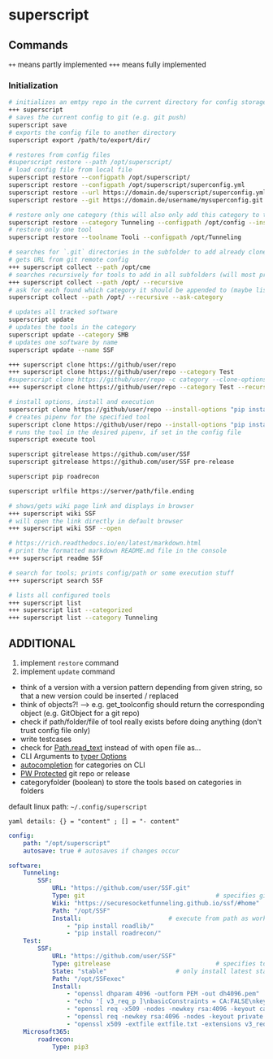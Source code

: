 # superscript

## Commands

`++` means partly implemented
`+++` means fully implemented

### Initialization

```bash
# initializes an emtpy repo in the current directory for config storage and sync
+++ superscript
# saves the current config to git (e.g. git push)
superscript save
# exports the config file to another directory
superscript export /path/to/export/dir/
```

```bash
# restores from config files
#superscript restore --path /opt/superscript/
# load config file from local file
superscript restore --configpath /opt/superscript/
superscript restore --configpath /opt/superscript/superconfig.yml
superscript restore --url https://domain.de/superscript/superconfig.yml
superscript restore --git https://domain.de/username/mysuperconfig.git

# restore only one category (this will also only add this category to the config file)
superscript restore --category Tunneling --configpath /opt/config --installpath /opt/Tunneling
# restore only one tool
superscript restore --toolname Tooli --configpath /opt/Tunneling
```

```bash
# searches for `.git` directories in the subfolder to add already cloned tools
# gets URL from git remote config
+++ superscript collect --path /opt/cme
# searches recursively for tools to add in all subfolders (will most probably find multiple)
+++ superscript collect --path /opt/ --recursive
# ask for each found which category it should be appended to (maybe list of existing categories each time? - selectable with numbers)
superscript collect --path /opt/ --recursive --ask-category
```

```bash
# updates all tracked software
superscript update
# updates the tools in the category
superscript update --category SMB
# updates one software by name
superscript update --name SSF
```

```bash
+++ superscript clone https://github/user/repo
+++ superscript clone https://github/user/repo --category Test
#superscript clone https://github/user/repo -c category --clone-options "--recursive-depth 2"
+++ superscript clone https://github/user/repo --category Test --recursive
```

```bash
# install options, install and execution
superscript clone https://github/user/repo --install-options "pip install dependancy-1" --install-options "pip install tool-itself"
# creates pipenv for the specified tool
superscript clone https://github/user/repo --install-options "pip install dependancy-1" --install-options "pip install tool-itself" --pipenv
# runs the tool in the desired pipenv, if set in the config file
superscript execute tool
```

```bash
superscript gitrelease https://github.com/user/SSF
superscript gitrelease https://github.com/user/SSF pre-release

superscript pip roadrecon

superscript urlfile https://server/path/file.ending
```

```bash
# shows/gets wiki page link and displays in browser
+++ superscript wiki SSF
# will open the link directly in default browser
+++ superscript wiki SSF --open

# https://rich.readthedocs.io/en/latest/markdown.html
# print the formatted markdown README.md file in the console
+++ superscript readme SSF
```

```bash
# search for tools; prints config/path or some execution stuff
+++ superscript search SSF

# lists all configured tools
+++ superscript list
+++ superscript list --categorized
+++ superscript list --category Tunneling
```

## ADDITIONAL

1. implement `restore` command
2. implement `update` command

* think of a version with a version pattern depending from given string, so that a new version could be inserted / replaced
* think of objects?! --> e.g. get_toolconfig should return the corresponding object (e.g. GitObject for a git repo)
* check if path/folder/file of tool really exists before doing anything (don't trust config file only)
* write testcases
* check for [Path.read_text](https://docs.python.org/3/library/pathlib.html#pathlib.Path.read_text) instead of with open file as...
* CLI Arguments to [typer Options](https://typer.tiangolo.com/tutorial/options/name/)
* [autocompletion](https://typer.tiangolo.com/tutorial/options/autocompletion/) for categories on CLI
* [PW Protected](https://typer.tiangolo.com/tutorial/options/password/) git repo or release
* categoryfolder (boolean) to store the tools based on categories in folders

default linux path: `~/.config/superscript`

`yaml details: {} = "content" ; [] = "- content"`

```yaml
config:
    path: "/opt/superscript"
    autosave: true # autosaves if changes occur

software:
    Tunneling:
        SSF:
            URL: "https://github.com/user/SSF.git"
            Type: git                                    # specifies git as git could be used for version control (e.g. git pull <URL>)
            Wiki: "https://securesocketfunneling.github.io/ssf/#home"
            Path: "/opt/SSF"
            Install:                        # execute from path as working directory
                - "pip install roadlib/"
                - "pip install roadrecon/"
    Test:
        SSF:
            URL: "https://github.com/user/SSF"
            Type: gitrelease                             # specifies to download latest release instead of the repo for install / executeable
            State: "stable"                   # only install latest stable
            Path: "/opt/SSFexec"
            Install:
                - "openssl dhparam 4096 -outform PEM -out dh4096.pem"
                - "echo '[ v3_req_p ]\nbasicConstraints = CA:FALSE\nkeyUsage = nonRepudiation, digitalSignature, keyEncipherment' > extfile.txt"
                - "openssl req -x509 -nodes -newkey rsa:4096 -keyout ca.key -out ca.crt -days 3650"
                - "openssl req -newkey rsa:4096 -nodes -keyout private.key -out certificate.csr"
                - "openssl x509 -extfile extfile.txt -extensions v3_req_p -req -sha1 -days 3650 -CA ca.crt -CAkey ca.key -CAcreateserial -in certificate.csr -out certificate.pem"
    Microsoft365:
        roadrecon:
            Type: pip3
```
